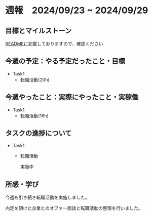 # 週報　2024/09/23 ~ 2024/09/29

## 目標とマイルストーン
[README](https://github.com/Aki158/weekly-report/blob/main/README.md)に記載しておりますので、確認ください

## 今週の予定：やる予定だったこと・目標

- Task1
    - 転職活動(20h)

## 今週やったこと：実際にやったこと・実稼働

- Task1
    - 転職活動(16h)

## タスクの進捗について

- Task1
    - 転職活動

        実施中

## 所感・学び

今週も引き続き転職活動を実施しました。

内定を頂けた企業とのオファー面談と転職活動の整理を行いました。

